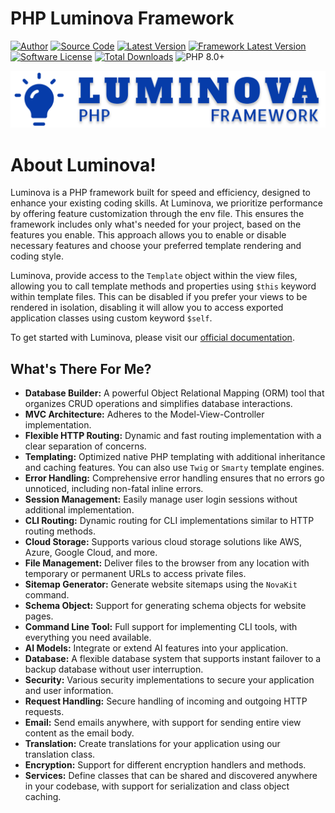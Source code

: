 # PHP Luminova Framework

[![Author](https://img.shields.io/badge/author-@peterchig-blue.svg)](https://instagram.com/peterchig)
[![Source Code](https://img.shields.io/badge/source-luminovang/luminova-blue.svg)](https://github.com/luminovang/luminova)
[![Latest Version](https://img.shields.io/github/tag/luminovang/luminova.svg)](https://github.com/luminovang/luminova/releases)
[![Framework Latest Version](https://img.shields.io/github/tag/luminovang/framework.svg)](https://github.com/luminovang/framework/releases)
[![Software License](https://img.shields.io/badge/license-MIT-brightgreen.svg)](https://github.com/luminovang/luminova/blob/master/LICENSE)
[![Total Downloads](https://img.shields.io/packagist/dt/luminovang/luminova.svg)](https://luminova.ng/public/docs/2.1.0/download/)
![PHP 8.0+](https://img.shields.io/badge/php-min%208.0.0-red.svg)


![Local Image](docs/logo.svg)

# About Luminova!

Luminova is a PHP framework built for speed and efficiency, designed to enhance your existing coding skills. At Luminova, we prioritize performance by offering feature customization through the env file. This ensures the framework includes only what's needed for your project, based on the features you enable. This approach allows you to enable or disable necessary features and choose your preferred template rendering and coding style.

Luminova, provide access to the `Template` object within the view files, allowing you to call template methods and properties using `$this` keyword within template files. This can be disabled if you prefer your views to be rendered in isolation, disabling it will allow you to access exported application classes using custom keyword `$self`.

To get started with Luminova, please visit our [official documentation](https://luminova.ng/docs).

## What's There For Me?

- **Database Builder:** A powerful Object Relational Mapping (ORM) tool that organizes CRUD operations and simplifies database interactions.
- **MVC Architecture:** Adheres to the Model-View-Controller implementation.
- **Flexible HTTP Routing:** Dynamic and fast routing implementation with a clear separation of concerns.
- **Templating:** Optimized native PHP templating with additional inheritance and caching features. You can also use `Twig` or `Smarty` template engines.
- **Error Handling:** Comprehensive error handling ensures that no errors go unnoticed, including non-fatal inline errors.
- **Session Management:** Easily manage user login sessions without additional implementation.
- **CLI Routing:** Dynamic routing for CLI implementations similar to HTTP routing methods.
- **Cloud Storage:** Supports various cloud storage solutions like AWS, Azure, Google Cloud, and more.
- **File Management:** Deliver files to the browser from any location with temporary or permanent URLs to access private files.
- **Sitemap Generator:** Generate website sitemaps using the `NovaKit` command.
- **Schema Object:** Support for generating schema objects for website pages.
- **Command Line Tool:** Full support for implementing CLI tools, with everything you need available.
- **AI Models:** Integrate or extend AI features into your application.
- **Database:** A flexible database system that supports instant failover to a backup database without user interruption.
- **Security:** Various security implementations to secure your application and user information.
- **Request Handling:** Secure handling of incoming and outgoing HTTP requests.
- **Email:** Send emails anywhere, with support for sending entire view content as the email body.
- **Translation:** Create translations for your application using our translation class.
- **Encryption:** Support for different encryption handlers and methods.
- **Services:** Define classes that can be shared and discovered anywhere in your codebase, with support for serialization and class object caching.
